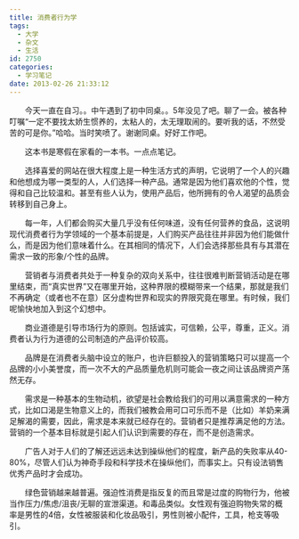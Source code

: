 ```yaml
---
title: 消费者行为学
tags:
  - 大学
  - 杂文
  - 生活
id: 2750
categories:
  - 学习笔记
date: 2013-02-26 21:33:12
---
```


　　今天一直在自习。。中午遇到了初中同桌。。5年没见了吧。聊了一会。被各种叮嘱“一定不要找太娇生惯养的，太粘人的，太无理取闹的。要听我的话，不然受苦的可是你。”哈哈。当时笑喷了。谢谢同桌。好好工作吧。

　　这本书是寒假在家看的一本书。一点点笔记。

　　选择喜爱的网站在很大程度上是一种生活方式的声明，它说明了一个人的兴趣和他想成为哪一类型的人，人们选择一种产品。通常是因为他们喜欢他的个性，觉得和自己比较温和。甚至有些人认为，使用产品后，他所拥有的令人渴望的品质会转移到自己身上。

　　每一年，人们都会购买大量几乎没有任何味道，没有任何营养的食品，这说明现代消费者行为学领域的一个基本前提是，人们购买产品往往并非因为他们能做什么，而是因为他们意味着什么。在其相同的情况下，人们会选择那些具有与其潜在需求一致的形象/个性的品牌。

　　营销者与消费者共处于一种复杂的双向关系中，往往很难判断营销活动是在哪里结束，而“真实世界”又在哪里开始，这种界限的模糊带来一个结果，那就是我们不再确定（或者也不在意）区分虚构世界和现实的界限究竟在哪里。有时候，我们呢愉快地加入到这个幻想中。

　　商业道德是引导市场行为的原则。包括诚实，可信赖，公平，尊重，正义。消费者认为行为道德的公司制造的产品评价较高。

　　品牌是在消费者头脑中设立的账户，也许巨额投入的营销策略只可以提高一个品牌的小小美誉度，而一次不大的产品质量危机则可能会一夜之间让该品牌资产荡然无存。

　　需求是一种基本的生物动机，欲望是社会教给我们的可用以满意需求的一种方式，比如口渴是生物意义上的，而我们被教会用可口可乐而不是（比如）羊奶来满足解渴的需要，因此，需求是本来就已经存在的。营销者只是推荐满足他的方法。营销的一个基本目标就是引起人们认识到需要的存在，而不是创造需求。

　　广告人对于人们的了解还远远未达到操纵他们的程度，新产品的失败率从40-80%，尽管人们认为神奇手段和科学技术在操纵他们，而事实上。只有设法销售优秀产品时才会成功。

　　绿色营销越来越普遍。强迫性消费是指反复的而且常是过度的购物行为，他被当作压力/焦虑/沮丧/无聊的宣泄渠道。和毒品类似。女性观有强迫购物失常的概率是男性的4倍，女性被服装和化妆品吸引，男性则被小配件，工具，枪支等吸引。